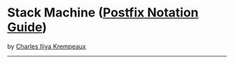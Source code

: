 # Stack Machine ([Postfix Notation Guide](../../README.md))

by [Charles Iliya Krempeaux](http://changelog.ca/)

---
